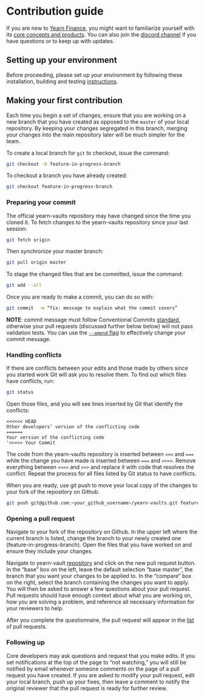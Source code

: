 # Contribution guide

If you are new to [Yearn Finance](https://yearn.finance/), you might want to familiarize yourself with its [core concepts and products](https://docs.yearn.finance/). You can also join the [discord channel](https://discord.com/invite/6PNv2nF/) if you have questions or to keep up with updates.

## Setting up your environment

Before proceeding, please set up your environment by following these installation, building and testing [instructions](https://github.com/iearn-finance/yearn-vaults/blob/master/README.md).

## Making your first contribution

Each time you begin a set of changes, ensure that you are working on a new branch that you have created as opposed to the `master` of your local repository. By keeping your changes segregated in this branch, merging your changes into the main repository later will be much simpler for the team.

To create a local branch for `git` to checkout, issue the command:

```bash
git checkout -b feature-in-progress-branch
```

To checkout a branch you have already created:

```bash
git checkout feature-in-progress-branch
```

### Preparing your commit

The official yearn-vaults repository may have changed since the time you cloned it. To fetch changes to the yearn-vaults repository since your last session:

```bash
git fetch origin
```

Then synchronize your master branch:

```bash
git pull origin master
```

To stage the changed files that are be committed, issue the command:

```bash
git add --all
```

Once you are ready to make a commit, you can do so with:

```bash
git commit  -m “fix: message to explain what the commit covers”
```

**NOTE**: commit message must follow Conventional Commits [standard](https://www.conventionalcommits.org/en/v1.0.0/), otherwise your pull requests (discussed further below below) will not pass validation tests. You can use the [`--amend` flag](https://git-scm.com/docs/git-commit) to effectively change your commit message.

### Handling conflicts

If there are conflicts between your edits and those made by others since you started work Git will ask you to resolve them. To find out which files have conflicts, run:

```bash
git status
```

Open those files, and you will see lines inserted by Git that identify the conflicts:

```text
<<<<<< HEAD
Other developers’ version of the conflicting code
======
Your version of the conflicting code
'>>>>> Your Commit
```

The code from the yearn-vaults repository is inserted between `<<<` and `===` while the change you have made is inserted between `===` and `>>>>`. Remove everything between `<<<<` and `>>>` and replace it with code that resolves the conflict. Repeat the process for all files listed by Git status to have conflicts.

When you are ready, use git push to move your local copy of the changes to your fork of the repository on Github.

```bash
git push git@github.com:<your_github_username>/yearn-vaults.git feature-in-progress-branch
```

### Opening a pull request

Navigate to your fork of the repository on Github. In the upper left where the current branch is listed, change the branch to your newly created one (feature-in-progress-branch). Open the files that you have worked on and ensure they include your changes.

Navigate to yearn-vault [repository](https://github.com/iearn-finance/yearn-vaults) and click on the new pull request button. In the “base” box on the left, leave the default selection “base master”, the branch that you want your changes to be applied to. In the “compare” box on the right, select the branch containing the changes you want to apply. You will then be asked to answer a few questions about your pull request. Pull requests should have enough context about what you are working on, how you are solving a problem, and reference all necessary information for your reviewers to help.

After you complete the questionnaire, the pull request will appear in the [list](https://github.com/iearn-finance/yearn-vaults/pulls) of pull requests.

### Following up

Core developers may ask questions and request that you make edits. If you set notifications at the top of the page to “not watching,” you will still be notified by email whenever someone comments on the page of a pull request you have created. If you are asked to modify your pull request, edit your local branch, push up your fixes, then leave a comment to notify the original reviewer that the pull request is ready for further review.
